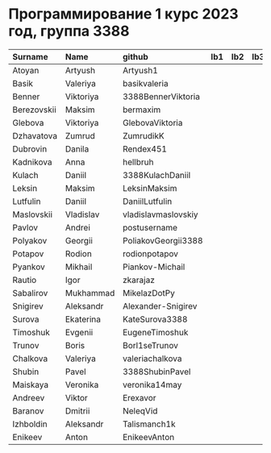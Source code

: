 # Программирование 1 курс 2023 год, группа 3388

| Surname     | Name      | github              | lb1   | lb2   | lb3   | lb4   | cw   |
|:------------|:----------|:--------------------|:------|:------|:------|:------|:-----|
| Atoyan      | Artyush   | Artyush1            |       |       |       |       |      |
| Basik       | Valeriya  | basikvaleria        |       |       |       |       |      |
| Benner      | Viktoriya | 3388BennerViktoria  |       |       |       |       |      |
| Berezovskii | Maksim    | bermaxim            |       |       |       |       |      |
| Glebova     | Viktoriya | GlebovaViktoria     |       |       |       |       |      |
| Dzhavatova  | Zumrud    | ZumrudikK           |       |       |       |       |      |
| Dubrovin    | Danila    | Rendex451           |       |       |       |       |      |
| Kadnikova   | Anna      | hellbruh            |       |       |       |       |      |
| Kulach      | Daniil    | 3388KulachDaniil    |       |       |       |       |      |
| Leksin      | Maksim    | LeksinMaksim        |       |       |       |       |      |
| Lutfulin    | Daniil    | DaniilLutfulin      |       |       |       |       |      |
| Maslovskii  | Vladislav | vladislavmaslovskiy |       |       |       |       |      |
| Pavlov      | Andrei    | postusername        |       |       |       |       |      |
| Polyakov    | Georgii   | PoliakovGeorgii3388 |       |       |       |       |      |
| Potapov     | Rodion    | rodionpotapov       |       |       |       |       |      |
| Pyankov     | Mikhail   | Piankov-Michail     |       |       |       |       |      |
| Rautio      | Igor      | zkarajaz            |       |       |       |       |      |
| Sabalirov   | Mukhammad | MikelazDotPy        |       |       |       |       |      |
| Snigirev    | Aleksandr | Alexander-Snigirev  |       |       |       |       |      |
| Surova      | Ekaterina | KateSurova3388      |       |       |       |       |      |
| Timoshuk    | Evgenii   | EugeneTimoshuk      |       |       |       |       |      |
| Trunov      | Boris     | Borl1seTrunov       |       |       |       |       |      |
| Chalkova    | Valeriya  | valeriachalkova     |       |       |       |       |      |
| Shubin      | Pavel     | 3388ShubinPavel     |       |       |       |       |      |
| Maiskaya    | Veronika  | veronika14may       |       |       |       |       |      |
| Andreev     | Viktor    | Erexavor            |       |       |       |       |      |
| Baranov     | Dmitrii   | NeleqVid            |       |       |       |       |      |
| Izhboldin   | Aleksandr | Talismanch1k        |       |       |       |       |      |
| Enikeev     | Anton     | EnikeevAnton        |       |       |       |       |      |

